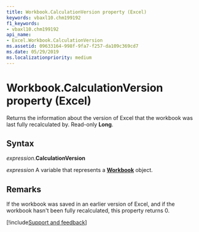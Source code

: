 ```yaml
---
title: Workbook.CalculationVersion property (Excel)
keywords: vbaxl10.chm199192
f1_keywords:
- vbaxl10.chm199192
api_name:
- Excel.Workbook.CalculationVersion
ms.assetid: 09633164-998f-9fa7-f257-da109c369cd7
ms.date: 05/29/2019
ms.localizationpriority: medium
---
```



# Workbook.CalculationVersion property (Excel)

Returns the information about the version of Excel that the workbook was last fully recalculated by. Read-only **Long**.


## Syntax

_expression_.**CalculationVersion**

_expression_ A variable that represents a **[Workbook](Excel.Workbook.md)** object.


## Remarks

If the workbook was saved in an earlier version of Excel, and if the workbook hasn't been fully recalculated, this property returns 0.




[!include[Support and feedback](~/includes/feedback-boilerplate.md)]